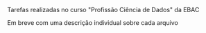Tarefas realizadas no curso "Profissão Ciência de Dados" da EBAC

Em breve com uma descrição individual sobre cada arquivo
